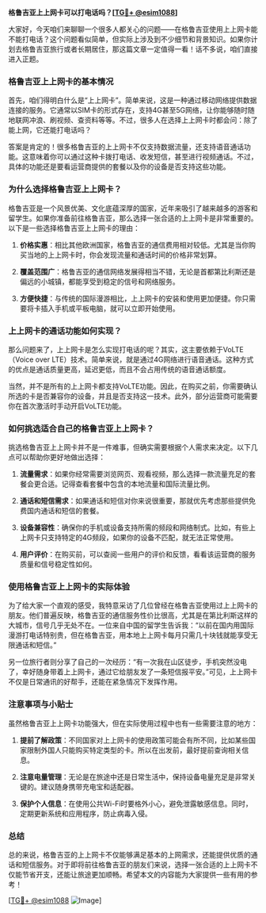 **格鲁吉亚上上网卡可以打电话吗？[[TG💪+ @esim1088](https://t.me/s/esim1088)]**

大家好，今天咱们来聊聊一个很多人都关心的问题——在格鲁吉亚使用上上网卡能不能打电话？这个问题看似简单，但实际上涉及到不少细节和背景知识。如果你计划去格鲁吉亚旅行或者长期居住，那这篇文章一定值得一看！话不多说，咱们直接进入正题。

### 格鲁吉亚上上网卡的基本情况

首先，咱们得明白什么是“上上网卡”。简单来说，这是一种通过移动网络提供数据连接的服务。它通常以SIM卡的形式存在，支持4G甚至5G网络，让你能够随时随地联网冲浪、刷视频、查资料等等。不过，很多人在选择上上网卡时都会问：除了能上网，它还能打电话吗？

答案是肯定的！很多格鲁吉亚的上上网卡不仅支持数据流量，还支持语音通话功能。这意味着你可以通过这种卡拨打电话、收发短信，甚至进行视频通话。不过，具体的功能还是要看运营商提供的套餐以及你的设备是否支持这些功能。

### 为什么选择格鲁吉亚上上网卡？

格鲁吉亚是一个风景优美、文化底蕴深厚的国家，近年来吸引了越来越多的游客和留学生。如果你准备前往格鲁吉亚，那么选择一张合适的上上网卡是非常重要的。以下是一些选择格鲁吉亚上上网卡的理由：

1. **价格实惠**：相比其他欧洲国家，格鲁吉亚的通信费用相对较低。尤其是当你购买当地的上上网卡时，你会发现流量和通话时间的价格非常划算。
   
2. **覆盖范围广**：格鲁吉亚的通信网络发展得相当不错，无论是首都第比利斯还是偏远的小城镇，都能享受到稳定的信号和网络服务。

3. **方便快捷**：与传统的国际漫游相比，上上网卡的安装和使用更加便捷。你只需要将卡插入手机或平板电脑，就可以立即开始使用。

### 上上网卡的通话功能如何实现？

那么问题来了，上上网卡是怎么实现打电话的呢？其实，这主要依赖于VoLTE（Voice over LTE）技术。简单来说，就是通过4G网络进行语音通话。这种方式的优点是通话质量更高，延迟更低，而且不会占用传统的语音通话额度。

当然，并不是所有的上上网卡都支持VoLTE功能。因此，在购买之前，你需要确认所选的卡是否兼容你的设备，并且是否支持这一技术。此外，部分运营商可能需要你在首次激活时手动开启VoLTE功能。

### 如何挑选适合自己的格鲁吉亚上上网卡？

挑选格鲁吉亚上上网卡并不是一件难事，但确实需要根据个人需求来决定。以下几点可以帮助你更好地做出选择：

1. **流量需求**：如果你经常需要浏览网页、观看视频，那么选择一款流量充足的套餐会更合适。记得查看套餐中包含的本地流量和国际流量比例。

2. **通话和短信需求**：如果通话和短信对你来说很重要，那就优先考虑那些提供免费国内通话和短信的套餐。

3. **设备兼容性**：确保你的手机或设备支持所需的频段和网络制式。比如，有些上上网卡只支持特定的4G频段，如果你的设备不匹配，就无法正常使用。

4. **用户评价**：在购买前，可以查阅一些用户的评价和反馈，看看该运营商的服务质量和信号稳定性如何。

### 使用格鲁吉亚上上网卡的实际体验

为了给大家一个直观的感受，我特意采访了几位曾经在格鲁吉亚使用过上上网卡的朋友。他们普遍反映，格鲁吉亚的通信服务性价比很高，尤其是在第比利斯这样的大城市，信号几乎无处不在。一位来自中国的留学生告诉我：“以前在国内用国际漫游打电话特别贵，但在格鲁吉亚，用本地上上网卡每月只需几十块钱就能享受无限通话和短信。”

另一位旅行者则分享了自己的一次经历：“有一次我在山区徒步，手机突然没电了，幸好随身带着上上网卡，通过它给朋友发了一条短信报平安。”可见，上上网卡不仅是日常通讯的好帮手，还能在紧急情况下发挥作用。

### 注意事项与小贴士

虽然格鲁吉亚上上网卡功能强大，但在实际使用过程中也有一些需要注意的地方：

1. **提前了解政策**：不同国家对上上网卡的使用政策可能会有所不同，比如某些国家限制外国人只能购买特定类型的卡。所以在出发前，最好提前查询相关信息。

2. **注意电量管理**：无论是在旅途中还是日常生活中，保持设备电量充足是非常关键的。建议随身携带充电宝和适配器。

3. **保护个人信息**：在使用公共Wi-Fi时要格外小心，避免泄露敏感信息。同时，定期更新系统和应用程序，防止病毒入侵。

### 总结

总的来说，格鲁吉亚的上上网卡不仅能够满足基本的上网需求，还能提供优质的通话和短信服务。对于即将前往格鲁吉亚的朋友们来说，选择一张合适的上上网卡不仅能节省开支，还能让旅途更加顺畅。希望本文的内容能为大家提供一些有用的参考！

[[TG💪+ @esim1088](https://t.me/s/esim1088) ![Image](https://i.postimg.cc/4NQfJmqS/Snipaste-2025-05-13-00-14-12.png)]